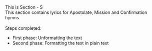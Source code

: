 This is Section - S<br>
This section contains lyrics for Apostolate, Mission and Confirmation hymns.<br><br>
Steps completed:<br>
- First phase: Unformatting the text<br>
- Second phase: Formatting the text in plain text<br>